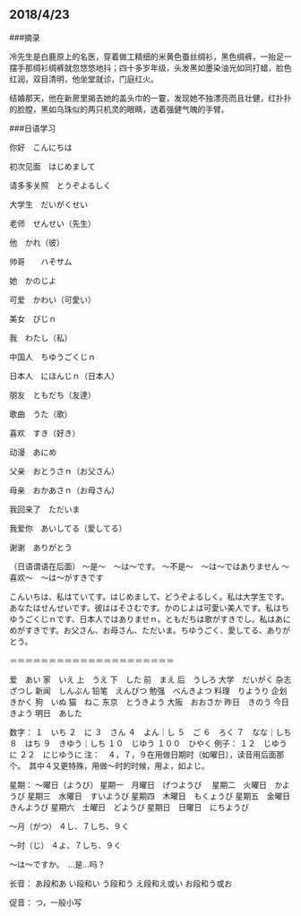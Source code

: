 ## 2018/4/23

###摘录

冷先生是白鹿原上的名医，穿着做工精细的米黄色蚕丝绸衫，黑色绸裤，一抬足一摆手那绸衫绸裤就忽悠悠地抖；四十多岁年级，头发黑如墨染油光如同打蜡，脸色红润，双目清明，他坐堂就诊，门庭红火。

结婚那天，他在新房里揭去她的盖头巾的一霎，发现她不独漂亮而且壮健，红扑扑的脸膛，黑如乌珠似的两只机灵的眼睛，透着强健气魄的手臂。





###日语学习

你好　こんにちは　

初次见面　はじめまして

请多多关照　とうぞよるしく

大学生　だいがくせい　

老师　せんせい（先生）

他　かれ（彼）

帅哥　　ハそサム　

她　かのじよ

可爱　かわい（可愛い）

美女　びじｎ

我　わたし（私）

中国人　ちゆうごくじｎ

日本人　にほんじｎ（日本人）

朋友　ともだち（友達）

歌曲　うた（歌）

喜欢　すき（好き）

动漫　あにめ

父亲　おとうさｎ（お父さん）

母亲　おかあさｎ（お母さん）

我回来了　ただいま

我爱你　あいしてる（愛してる）

谢谢　ありがとう


（日语谓语在后面）
～是～　〜は〜です。
～不是～　〜は〜ではありません
～喜欢～　〜は〜がすきです


こんいちは、私はていてす。はじめまして、どうぞよるしく。私は大学生です。あなたはせんせいです。彼ははそさむです。かのじよは可愛い美人です。私はちゆうごくじｎです、日本人ではありませｎ。ともだちは歌がすきでし。私はあにめがすきです。お父さん、お母さん、ただいま。ちゆうごく、愛してる、ありがとう。

＝＝＝＝＝＝＝＝＝＝＝＝＝＝＝＝＝＝＝＝＝


爱　あい
家　いえ
上　うえ
下　した
前　まえ
后　うしろ
大学　だいがく
杂志　ざつし
新闻　しんぶん
铅笔　えんぴつ
勉强　べんきよつ
料理　りようり
企划　きかく
狗　いぬ
猫　ねこ
东京　とうきよう
大阪　おおさか
昨日　きのう
今日　きよう
明日　あした

数字：
１　いち
２　に
３　さん
４　よん｜し
５　ご
６　ろく
７　なな｜しち
８　はち
９　きゆう｜しち
１０　じゆう
１００　ひやく
例子：
１２　じゆうに
２２　にじゆうに
注：　４，７，９在用做日期时（如曜日），读音用后面那个。　其中４又更特殊，用做～时的时候，用よ，如よじ。

星期：
〜曜日（ようび）
星期一　月曜日　げつようび　
星期二　火曜日　かようび
星期三　水曜日　すいようび
星期四　木曜日　もくょうび
星期五　金曜日　きんようび
星期六　土曜日　どようび
星期日　日曜日　にちようび


〜月（がつ）
４し、７しち、９く

〜时（じ）
４よ、７しち、９く


〜は〜ですか。　...是...吗？

长音：
あ段和あ
い段和い
う段和う
え段和え或い
お段和う或お

促音：
つ，一般小写



















